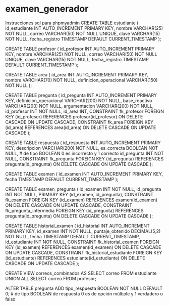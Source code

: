 # examen_generador
Instrucciones sql para phpmyadmin
CREATE TABLE estudiante (
    id_estudiante INT AUTO_INCREMENT PRIMARY KEY,
    nombre VARCHAR(25) NOT NULL,
    correo VARCHAR(50) NOT NULL UNIQUE, 
    clave VARCHAR(15) NOT NULL,
    fecha_registro TIMESTAMP DEFAULT CURRENT_TIMESTAMP
);

CREATE TABLE profesor (
    id_profesor INT AUTO_INCREMENT PRIMARY KEY,
    nombre VARCHAR(25) NOT NULL,
    correo VARCHAR(50) NOT NULL UNIQUE, 
    clave VARCHAR(15) NOT NULL,
    fecha_registro TIMESTAMP DEFAULT CURRENT_TIMESTAMP
);

CREATE TABLE area (
    id_area INT AUTO_INCREMENT PRIMARY KEY,
    nombre VARCHAR(70) NOT NULL,
    definicion_operacional VARCHAR(150) NOT NULL
);

CREATE TABLE pregunta (
    id_pregunta INT AUTO_INCREMENT PRIMARY KEY,
    definicion_operacional VARCHAR(200) NOT NULL,
    base_reactivo VARCHAR(200) NOT NULL,
    argumentacion VARCHAR(200) NOT NULL,
    id_profesor INT NOT NULL,
    id_area INT,
    CONSTRAINT fk_profesor FOREIGN KEY (id_profesor) REFERENCES profesor(id_profesor)
        ON DELETE CASCADE ON UPDATE CASCADE,
    CONSTRAINT fk_area FOREIGN KEY (id_area) REFERENCES area(id_area)
        ON DELETE CASCADE ON UPDATE CASCADE
);


CREATE TABLE respuesta (
    id_respuesta INT AUTO_INCREMENT PRIMARY KEY,
    descripcion VARCHAR(200) NOT NULL,
    es_correcta BOOLEAN NOT NULL, # de tipo  BOOLEAN 0 es incorrecto y 1 correcto
    id_pregunta INT NOT NULL,
    CONSTRAINT fk_pregunta FOREIGN KEY (id_pregunta) REFERENCES pregunta(id_pregunta)
        ON DELETE CASCADE ON UPDATE CASCADE
);


CREATE TABLE examen (
    id_examen INT AUTO_INCREMENT PRIMARY KEY,
    fecha TIMESTAMP DEFAULT CURRENT_TIMESTAMP
);

CREATE TABLE examen_pregunta (
    id_examen INT NOT NULL,
    id_pregunta INT NOT NULL,
    PRIMARY KEY (id_examen, id_pregunta),
    CONSTRAINT fk_examen FOREIGN KEY (id_examen) REFERENCES examen(id_examen)
        ON DELETE CASCADE ON UPDATE CASCADE,
    CONSTRAINT fk_pregunta_intermedia FOREIGN KEY (id_pregunta) REFERENCES pregunta(id_pregunta)
        ON DELETE CASCADE ON UPDATE CASCADE
);



CREATE TABLE historial_examen (
    id_historial INT AUTO_INCREMENT PRIMARY KEY,
    id_examen INT NOT NULL,
    puntaje_obtenido DECIMAL(5,2) NOT NULL,
    fecha TIMESTAMP DEFAULT CURRENT_TIMESTAMP,
    id_estudiante INT NOT NULL,
    CONSTRAINT fk_historial_examen FOREIGN KEY (id_examen) REFERENCES examen(id_examen)
        ON DELETE CASCADE ON UPDATE CASCADE,
    CONSTRAINT fk_historial_estudiante FOREIGN KEY (id_estudiante) REFERENCES estudiante(id_estudiante)
        ON DELETE CASCADE ON UPDATE CASCADE
);

CREATE VIEW correos_combinados AS
SELECT correo FROM estudiante
UNION ALL
SELECT correo FROM profesor;

ALTER TABLE pregunta ADD tipo_respuesta BOOLEAN NOT NULL DEFAULT 0; # de tipo  BOOLEAN de respuesta 0 es de opción múltiple y 1 verdadero o falso
